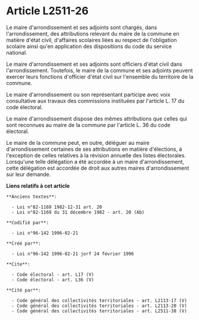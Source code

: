 # Article L2511-26

Le maire d'arrondissement et ses adjoints sont chargés, dans l'arrondissement, des attributions relevant du maire de la
commune en matière d'état civil, d'affaires scolaires liées au respect de l'obligation scolaire ainsi qu'en application des
dispositions du code du service national. 

Le maire d'arrondissement et ses adjoints sont officiers d'état civil dans l'arrondissement. Toutefois, le maire de la
commune et ses adjoints peuvent exercer leurs fonctions d'officier d'état civil sur l'ensemble du territoire de la commune. 

Le maire d'arrondissement ou son représentant participe avec voix consultative aux travaux des commissions instituées par
l'article L. 17 du code électoral. 

Le maire d'arrondissement dispose des mêmes attributions que celles qui sont reconnues au maire de la commune par l'article
L. 36 du code électoral. 

Le maire de la commune peut, en outre, déléguer au maire d'arrondissement certaines de ses attributions en matière
d'élections, à l'exception de celles relatives à la révision annuelle des listes électorales. Lorsqu'une telle délégation a
été accordée à un maire d'arrondissement, cette délégation est accordée de droit aux autres maires d'arrondissement sur leur
demande.

**Liens relatifs à cet article**

	**Anciens textes**:

	  - Loi n°82-1169 1982-12-31 art. 20
	  - Loi n°82-1169 du 31 décembre 1982 - art. 20 (Ab)

	**Codifié par**:

	  - Loi n°96-142 1996-02-21

	**Créé par**:

	  - Loi n°96-142 1996-02-21 jorf 24 février 1996

	**Cite**:

	  - Code électoral - art. L17 (V)
	  - Code électoral - art. L36 (V)

	**Cité par**:

	  - Code général des collectivités territoriales - art. L2113-17 (V)
	  - Code général des collectivités territoriales - art. L2113-20 (V)
	  - Code général des collectivités territoriales - art. L2511-38 (V)
